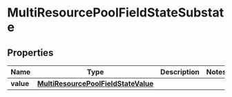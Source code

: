 

# MultiResourcePoolFieldStateSubstate


## Properties

| Name | Type | Description | Notes |
|------------ | ------------- | ------------- | -------------|
|**value** | [**MultiResourcePoolFieldStateValue**](MultiResourcePoolFieldStateValue.md) |  |  |



